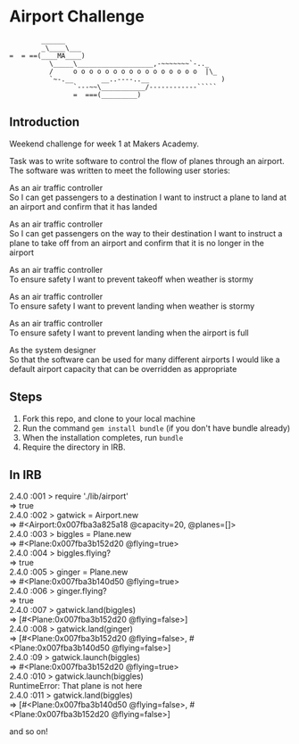 Airport Challenge
=================

```
        ______
        _\____\___
=  = ==(____MA____)
          \_____\___________________,-~~~~~~~`-.._
          /     o o o o o o o o o o o o o o o o  |\_
          `~-.__       __..----..__                  )
                `---~~\___________/------------`````
                =  ===(_________)

```

Introduction
---------
Weekend challenge for week 1 at Makers Academy.

Task was to write software to control the flow of planes through an airport.  The software was written to meet the following user stories:

As an air traffic controller  
So I can get passengers to a destination
I want to instruct a plane to land at an airport and confirm that it has landed

As an air traffic controller  
So I can get passengers on the way to their destination
I want to instruct a plane to take off from an airport and confirm that it is no longer in the airport

As an air traffic controller  
To ensure safety
I want to prevent takeoff when weather is stormy

As an air traffic controller  
To ensure safety
I want to prevent landing when weather is stormy

As an air traffic controller  
To ensure safety
I want to prevent landing when the airport is full

As the system designer  
So that the software can be used for many different airports
I would like a default airport capacity that can be overridden as appropriate

Steps
-------

1. Fork this repo, and clone to your local machine
2. Run the command `gem install bundle` (if you don't have bundle already)
3. When the installation completes, run `bundle`
4. Require the directory in IRB.  

In IRB
-------
2.4.0 :001 > require './lib/airport'  
 => true  
2.4.0 :002 > gatwick = Airport.new  
 => #<Airport:0x007fba3a825a18 @capacity=20, @planes=[]>  
2.4.0 :003 > biggles = Plane.new  
 => #<Plane:0x007fba3b152d20 @flying=true>  
2.4.0 :004 > biggles.flying?  
 => true  
2.4.0 :005 > ginger = Plane.new  
 => #<Plane:0x007fba3b140d50 @flying=true>  
2.4.0 :006 > ginger.flying?  
 => true  
2.4.0 :007 > gatwick.land(biggles)  
 => [#<Plane:0x007fba3b152d20 @flying=false>]  
2.4.0 :008 > gatwick.land(ginger)  
 => [#<Plane:0x007fba3b152d20 @flying=false>, #<Plane:0x007fba3b140d50 @flying=false>]  
2.4.0 :09 > gatwick.launch(biggles)  
 => #<Plane:0x007fba3b152d20 @flying=true>  
 2.4.0 :010 > gatwick.launch(biggles)  
 RuntimeError: That plane is not here  
 2.4.0 :011 > gatwick.land(biggles)  
 => [#<Plane:0x007fba3b140d50 @flying=false>, #<Plane:0x007fba3b152d20 @flying=false>]  

and so on!  
